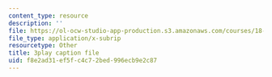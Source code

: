 ```yaml
---
content_type: resource
description: ''
file: https://ol-ocw-studio-app-production.s3.amazonaws.com/courses/18-01sc-single-variable-calculus-fall-2010/f8e2ad31ef5fc4c72bed996ecb9e2c87_--lPz7VFnKI.srt
file_type: application/x-subrip
resourcetype: Other
title: 3play caption file
uid: f8e2ad31-ef5f-c4c7-2bed-996ecb9e2c87
---
```

